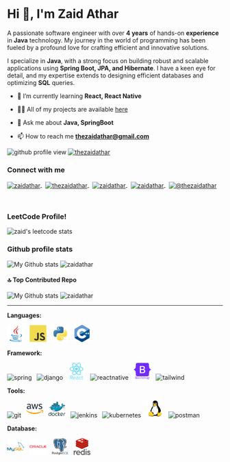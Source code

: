 <h1>Hi 👋, I'm Zaid Athar</h1>
<!--
**zaidathar/zaidathar** is a ✨ _special_ ✨ repository because its `README.md` (this file) appears on your GitHub profile.
-->
<p>
  
  A passionate software engineer with over **4 years** of hands-on **experience** in **Java** technology. My journey in the world of programming has been fueled by a profound love for crafting efficient and innovative solutions.
</p>
<p> 
  
  I specialize in **Java**, with a strong focus on building robust and scalable applications using **Spring Boot, JPA, and Hibernate**. I have a keen eye for detail, and my expertise extends to designing efficient databases and optimizing **SQL** queries.
</p>


- 🌱 I’m currently learning **React, React Native**

- 👨‍💻 All of my projects are available [here](https://github.com/zaidathar?tab=repositories)

- 💬 Ask me about **Java, SpringBoot**

- 📫 How to reach me **thezaidathar@gmail.com**




<p align="left"> 
  <img 
    src="https://komarev.com/ghpvc/?username=zaidathar&label=Github%20profile%20views&color=0e75b6&style=flat" 
    alt="github profile view" 
    height="25"
  /> 
  <a href="https://twitter.com/thezaidathar" target="blank">
    <img 
      src="https://img.shields.io/twitter/follow/thezaidathar?logo=x&style=for-the-badge"
      alt="thezaidathar"
      height="25"
    />
  </a> 
</p>


    
### Connect with me
<p align="top">
   
   <a href="https://linkedin.com/in/zaidathar" target="blank">
      <img align="center" 
        src="https://raw.githubusercontent.com/rahuldkjain/github-profile-readme-generator/master/src/images/icons/Social/linked-in-alt.svg" 
        alt="zaidathar" 
        height="30" width="40" 
        />
    </a> &nbsp;
    <a href="https://twitter.com/thezaidathar" target="blank">
      <img align="center" 
        src="https://raw.githubusercontent.com/rahuldkjain/github-profile-readme-generator/master/src/images/icons/Social/twitter.svg" 
        alt="thezaidathar" 
        height="30" width="40" 
        />
    </a> &nbsp;
    <a href="https://www.hackerrank.com/zaidathar" target="blank">
      <img align="center" 
        src="https://raw.githubusercontent.com/rahuldkjain/github-profile-readme-generator/master/src/images/icons/Social/hackerrank.svg" 
        alt="zaidathar" 
        height="30" width="40" 
        />
    </a> &nbsp;
    <a href="https://www.leetcode.com/zaidathar" target="blank">
      <img align="center" 
        src="https://raw.githubusercontent.com/rahuldkjain/github-profile-readme-generator/master/src/images/icons/Social/leet-code.svg" 
        alt="zaidathar" 
        height="30" width="40" 
        />
    </a> &nbsp;
    <a href="https://hashnode.com/@thezaidathar" target="blank">
      <img align="center" 
        src="https://raw.githubusercontent.com/rahuldkjain/github-profile-readme-generator/master/src/images/icons/Social/hashnode.svg" 
        alt="@thezaidathar" 
        height="30" width="40" 
        />
    </a>
    
</p>
    

<br>

<h3>LeetCode Profile!</h3>

<img
    src="https://leetcard.jacoblin.cool/zaidathar?theme=dark"
    alt="zaid's leetcode stats"
/>

<h3>Github profile stats</h3>

<div> 
  <img 
    src="https://github-readme-stats.vercel.app/api?username=zaidathar&rank_icon=percentile&show_icons=true&theme=transparent&show=reviews&count_private=true&role=OWNER,ORGANIZATION_MEMBER,COLLABORATOR"
    alt="My Github stats"
    height="180"
  />
  <img 
    src="https://github-readme-streak-stats.herokuapp.com/?user=zaidathar&theme=dark" 
    alt="zaidathar" 
    height="180"
  />
</div>


<h4>🔝 Top Contributed Repo </h4> 

<div> 
  <img 
    src="https://github-contributor-stats.vercel.app/api?username=zaidathar&limit=4&theme=dark&combine_all_yearly_contributions=true"
    alt="My Github stats"
    height="200"
  />
  <img 
    src="https://github-readme-stats.vercel.app/api/top-langs/?username=zaidathar&hide=html,css,Jupyter+Notebook&theme=transparent&layout=donut&role=OWNER,ORGANIZATION_MEMBER" 
    alt="zaidathar" 
    height="200"
  />
</div>


---

**Languages:**
<p align="left">
  <img src="https://raw.githubusercontent.com/devicons/devicon/master/icons/java/java-original.svg" alt="java" width="40" height="40"/> &nbsp;
  <img src="https://raw.githubusercontent.com/devicons/devicon/master/icons/javascript/javascript-original.svg" alt="javascript" width="40" height="40"/> &nbsp;
  <img src="https://raw.githubusercontent.com/devicons/devicon/master/icons/python/python-original.svg" alt="python" width="40" height="40"/> &nbsp;
  <img src="https://raw.githubusercontent.com/devicons/devicon/master/icons/cplusplus/cplusplus-original.svg" alt="cplusplus" width="40" height="40"/> &nbsp;
</p>

**Framework:**
<p align="left">
  <img src="https://www.vectorlogo.zone/logos/springio/springio-icon.svg" alt="spring" width="40" height="40"/> &nbsp;
  <img src="https://cdn.worldvectorlogo.com/logos/django.svg" alt="django" width="40" height="40"/> &nbsp;
  <img src="https://raw.githubusercontent.com/devicons/devicon/master/icons/react/react-original-wordmark.svg" alt="react" width="40" height="40"/> &nbsp;
  <img src="https://reactnative.dev/img/header_logo.svg" alt="reactnative" width="40" height="40"/> &nbsp;
  <img src="https://raw.githubusercontent.com/devicons/devicon/master/icons/bootstrap/bootstrap-plain-wordmark.svg" alt="bootstrap" width="40" height="40"/> &nbsp;
  <img src="https://www.vectorlogo.zone/logos/tailwindcss/tailwindcss-icon.svg" alt="tailwind" width="40" height="40"/>
</p>

**Tools:**
<p align="left">
  <img src="https://www.vectorlogo.zone/logos/git-scm/git-scm-icon.svg" alt="git" width="40" height="40"/> &nbsp;
  <img src="https://raw.githubusercontent.com/devicons/devicon/master/icons/amazonwebservices/amazonwebservices-original-wordmark.svg" alt="aws" width="40" height="40"/> &nbsp;
  <img src="https://raw.githubusercontent.com/devicons/devicon/master/icons/docker/docker-original-wordmark.svg" alt="docker" width="40" height="40"/> &nbsp;
  <img src="https://www.vectorlogo.zone/logos/jenkins/jenkins-icon.svg" alt="jenkins" width="40" height="40"/> &nbsp;
  <img src="https://www.vectorlogo.zone/logos/kubernetes/kubernetes-icon.svg" alt="kubernetes" width="40" height="40"/> &nbsp;
  <img src="https://raw.githubusercontent.com/devicons/devicon/master/icons/linux/linux-original.svg" alt="linux" width="40" height="40"/> &nbsp;
  <img src="https://www.vectorlogo.zone/logos/getpostman/getpostman-icon.svg" alt="postman" width="40" height="40"/>
</p>

**Database:**
<p align="left">
  <img src="https://raw.githubusercontent.com/devicons/devicon/master/icons/mysql/mysql-original-wordmark.svg" alt="mysql" width="40" height="40"/> &nbsp;
  <img src="https://raw.githubusercontent.com/devicons/devicon/master/icons/oracle/oracle-original.svg" alt="oracle" width="40" height="40"/> &nbsp;
  <img src="https://raw.githubusercontent.com/devicons/devicon/master/icons/postgresql/postgresql-original-wordmark.svg" alt="postgresql" width="40" height="40"/> &nbsp;
  <img src="https://raw.githubusercontent.com/devicons/devicon/master/icons/redis/redis-original-wordmark.svg" alt="redis" width="40" height="40"/>
</p>

